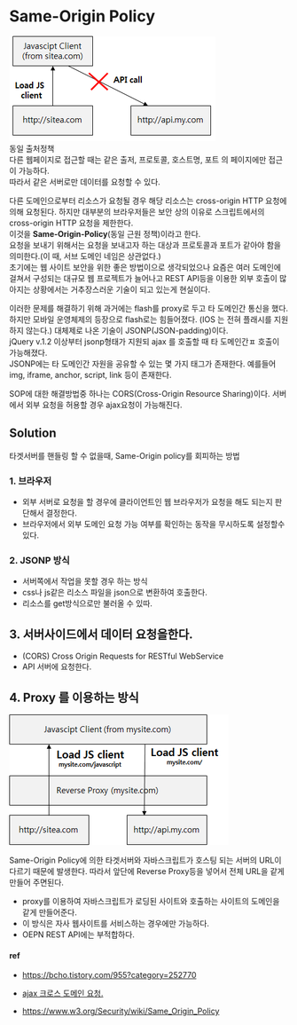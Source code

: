# Same-Origin Policy
![](/resource/img/javascript/sameOriginPolicy.png)  
동일 출처정책  
다른 웹페이지로 접근할 때는 같은 출저, 프로토콜, 호스트명, 포트 의 페이지에만 접근이 가능하다.  
따라서 같은 서버로만 데이터를 요청할 수 있다.


다른 도메인으로부터 리소스가 요청될 경우 해당 리소스는 cross-origin HTTP 요청에 의해 요청된다. 하지만 대부분의 브라우저들은 보안 상의 이유로 스크립트에서의 cross-origin HTTP 요청을 제한한다.   
이것을 **Same-Origin-Policy**(동일 근원 정책)이라고 한다.   
요청을 보내기 위해서는 요청을 보내고자 하는 대상과 프로토콜과 포트가 같아야 함을 의미한다.(이 때, 서브 도메인 네임은 상관없다.)  
초기에는 웹 사이트 보안을 위한 좋은 방법이으로 생각되었으나 요즘은 여러 도메인에 걸쳐서 구성되는 대규모 웹 프로젝트가 늘어나고 REST API등을 이용한 외부 호출이 많아지는 상황에서는 거추장스러운 기술이 되고 있는게 현실이다.  

이러한 문제를 해결하기 위해 과거에는 flash를 proxy로 두고 타 도메인간 통신을 했다.  
하지만 모바일 운영체제의 등장으로 flash로는 힘들어졌다. (IOS 는 전혀 플래시를 지원하지 않는다.) 대체제로 나온 기술이 JSONP(JSON-padding)이다.  
jQuery v.1.2 이상부터 jsonp형태가 지원되 ajax 를 호출할 때 타 도메인간ㅍ 호출이 가능해졌다.  
JSONP에는 타 도메인간 자원을 공유할 수 있는 몇 가지 태그가 존재한다. 예를들어 img, iframe, anchor, script, link 등이 존재한다.

SOP에 대한 해결방법중 하나는 CORS(Cross-Origin Resource Sharing)이다. 서버에서 외부 요청을 허용할 경우 ajax요청이 가능해진다.

## Solution
타겟서버를 핸들링 할 수 없을때, Same-Origin policy를 회피하는 방법


### 1. 브라우저
- 외부 서버로 요청을 할 경우에 클라이언트인 웹 브라우저가 요청을 해도 되는지 판단해서 결정한다.
- 브라우저에서 외부 도메인 요청 가능 여부를 확인하는 동작을 무시하도록 설정할수 있다.


### 2. JSONP 방식
- 서버쪽에서 작업을 못할 경우 하는 방식
- css나 js같은 리소스 파일을 json으로 변환하여 호출한다.
- 리소스를 get방식으로만 불러올 수 있따.

## 3. 서버사이드에서 데이터 요청을한다. 
- (CORS) Cross Origin Requests for RESTful WebService
- API 서버에 요청한다.

## 4. Proxy 를 이용하는 방식
![](/resource/img/javascript/proxy.png)


Same-Origin Policy에 의한 타겟서버와 자바스크립트가 호스팅 되는 서버의 URL이 다르기 때문에 발생한다. 
따라서 앞단에 Reverse Proxy등을 넣어서 전체 URL을 같게 만들어 주면된다.
- proxy를 이용하여 자바스크립트가 로딩된 사이트와 호출하는 사이트의 도메인을 같게 만들어준다.
- 이 방식은 자사 웹사이트를 서비스하는 경우에만 가능하다.
- OEPN REST API에는 부적합하다.




#### ref
- https://bcho.tistory.com/955?category=252770
- [ajax 크로스 도메인 요청.](https://brunch.co.kr/@adrenalinee31/1)

- https://www.w3.org/Security/wiki/Same_Origin_Policy
